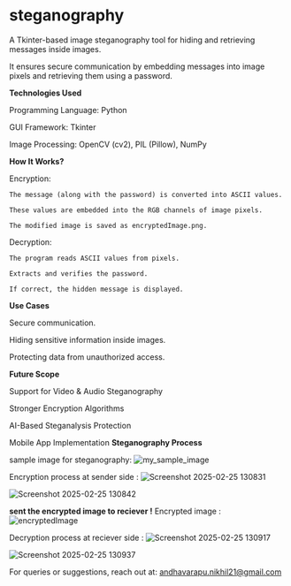 # steganography

A Tkinter-based image steganography tool for hiding and retrieving messages inside images.

It ensures secure communication by embedding messages into image pixels and retrieving them using a password.

**Technologies Used**

  Programming Language: Python

  GUI Framework: Tkinter

  Image Processing: OpenCV (cv2), PIL (Pillow), NumPy


**How It Works?**

  Encryption:

    The message (along with the password) is converted into ASCII values.

    These values are embedded into the RGB channels of image pixels.

    The modified image is saved as encryptedImage.png.



  Decryption:

    The program reads ASCII values from pixels.

    Extracts and verifies the password.

    If correct, the hidden message is displayed.



**Use Cases**

  Secure communication.

  Hiding sensitive information inside images.

  Protecting data from unauthorized access.



    
**Future Scope**

  Support for Video & Audio Steganography

  Stronger Encryption Algorithms

  AI-Based Steganalysis Protection

  Mobile App Implementation
**Steganography Process**

sample image for steganography:
        ![my_sample_image](https://github.com/user-attachments/assets/7b0b7409-2248-45f1-b835-eb4903c06b4a)



Encryption process at sender side :
       ![Screenshot 2025-02-25 130831](https://github.com/user-attachments/assets/20839813-f8c2-44a0-9aa2-30fe96347940)

  ![Screenshot 2025-02-25 130842](https://github.com/user-attachments/assets/8cf2a013-c078-47e3-ae20-5bcbd06e9004)




**sent the encrypted image to reciever !**
    Encrypted image : ![encryptedImage](https://github.com/user-attachments/assets/e3899191-1045-4820-a966-126f992f909f)




Decryption process at reciever side :
      ![Screenshot 2025-02-25 130917](https://github.com/user-attachments/assets/8ac600fd-e599-472f-8e67-474bc31ee17c)

      
  ![Screenshot 2025-02-25 130937](https://github.com/user-attachments/assets/7e76a21d-3c94-4982-b163-ec3f09ed9002)



For queries or suggestions, reach out at:
  andhavarapu.nikhil21@gmail.com
